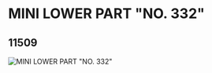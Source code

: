 # MINI LOWER PART "NO. 332"
## 11509
![MINI LOWER PART "NO. 332"](https://lc-www-live-s.legocdn.com/media/bricks/5/2/6015920.jpg)